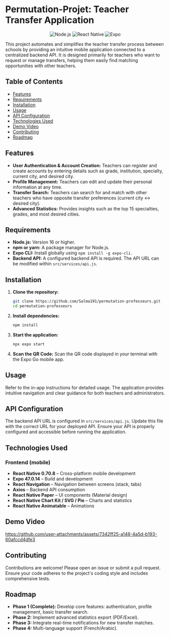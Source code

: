 # Permutation-Projet: Teacher Transfer Application

<p align="center">
  <img src="https://img.shields.io/badge/Node.js-16+-green?logo=node.js" alt="Node.js" />
  <img src="https://img.shields.io/badge/React%20Native-0.70.8-blue?logo=react" alt="React Native" />
  <img src="https://img.shields.io/badge/Expo-47.0.14-lightgrey?logo=expo" alt="Expo" />
</p>


This project automates and simplifies the teacher transfer process between schools by providing an intuitive mobile application connected to a centralized backend API.  It is designed primarily for teachers who want to request or manage transfers, helping them easily find matching opportunities with other teachers.

## Table of Contents

- [Features](#features)
- [Requirements](#requirements)
- [Installation](#installation)
- [Usage](#usage)
- [API Configuration](#api-configuration)
- [Technologies Used](#technologies-used)
- [Demo Video](#demo-video)
- [Contributing](#contributing)
- [Roadmap](#roadmap)


## Features

* **User Authentication & Account Creation:** Teachers can register and create accounts by entering details such as grade, institution, specialty, current city, and desired city.  
* **Profile Management:** Teachers can edit and update their personal information at any time.  
* **Transfer Search:** Teachers can search for and match with other teachers who have opposite transfer preferences (current city ↔ desired city).  
* **Advanced Statistics:** Provides insights such as the top 15 specialties, grades, and most desired cities.  


## Requirements

* **Node.js:** Version 16 or higher.
* **npm or yarn:**  A package manager for Node.js.
* **Expo CLI:**  Install globally using `npm install -g expo-cli`.
* **Backend API:** A configured backend API is required.  The API URL can be modified within `src/services/api.js`.


## Installation

1. **Clone the repository:**
   ```bash
   git clone https://github.com/Salma191/permutation-professeurs.git
   cd permutation-professeurs
   ```

2. **Install dependencies:**
   ```bash
   npm install
   ```

3. **Start the application:**
   ```bash
   npx expo start
   ```

4. **Scan the QR Code:** Scan the QR code displayed in your terminal with the Expo Go mobile app.


## Usage

Refer to the in-app instructions for detailed usage.  The application provides intuitive navigation and clear guidance for both teachers and administrators.

## API Configuration

The backend API URL is configured in `src/services/api.js`.  Update this file with the correct URL for your deployed API.  Ensure your API is properly configured and accessible before running the application.

## Technologies Used  

### Frontend (mobile)  
- **React Native 0.70.8** – Cross-platform mobile development  
- **Expo 47.0.14** – Build and development  
- **React Navigation** – Navigation between screens (stack, tabs)  
- **Axios** – Backend API consumption  
- **React Native Paper** – UI components (Material design)
- **React Native Chart Kit / SVG / Pie** – Charts and statistics  
- **React Native Animatable** – Animations  


## Demo Video



https://github.com/user-attachments/assets/7342ff25-a148-4a5d-b193-60afccd4dfe3



## Contributing

Contributions are welcome! Please open an issue or submit a pull request.  Ensure your code adheres to the project's coding style and includes comprehensive tests.

## Roadmap

* **Phase 1 (Complete):**  Develop core features: authentication, profile management, basic transfer search.
* **Phase 2:** Implement advanced statistics export (PDF/Excel).
* **Phase 3:** Integrate real-time notifications for new transfer matches.
* **Phase 4:** Multi-language support (French/Arabic).
